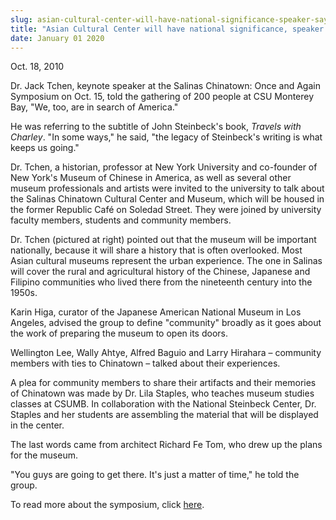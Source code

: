 ```yaml
---
slug: asian-cultural-center-will-have-national-significance-speaker-says
title: "Asian Cultural Center will have national significance, speaker says"
date: January 01 2020
---
```


 
<p>Oct. 18, 2010</p>
<p>
  Dr. Jack Tchen, keynote speaker at the Salinas Chinatown: Once and Again
  Symposium on Oct. 15, told the gathering of 200 people at CSU Monterey Bay,
  "We, too, are in search of America."
</p>
<p>
  He was referring to the subtitle of John Steinbeck's book,
  <em>Travels with Charley</em>. "In some ways," he said, "the legacy of
  Steinbeck's writing is what keeps us going."
</p>
<p>
  Dr. Tchen, a historian, professor at New York University and co-founder of New
  York's Museum of Chinese in America, as well as several other museum
  professionals and artists were invited to the university to talk about the
  Salinas Chinatown Cultural Center and Museum, which will be housed in the
  former Republic Café on Soledad Street. They were joined by university faculty
  members, students and community members.
</p>
<p>
  Dr. Tchen (pictured at right) pointed out that the museum will be important
  nationally, because it will share a history that is often overlooked. Most
  Asian cultural museums represent the urban experience. The one in Salinas will
  cover the rural and agricultural history of the Chinese, Japanese and Filipino
  communities who lived there from the nineteenth century into the 1950s.
</p>
<p>
  Karin Higa, curator of the Japanese American National Museum in Los Angeles,
  advised the group to define "community" broadly as it goes about the work of
  preparing the museum to open its doors.
</p>
<p>
  Wellington Lee, Wally Ahtye, Alfred Baguio and Larry Hirahara – community
  members with ties to Chinatown ­– talked about their experiences.
</p>
<p>
  A plea for community members to share their artifacts and their memories of
  Chinatown was made by Dr. Lila Staples, who teaches museum studies classes at
  CSUMB. In collaboration with the National Steinbeck Center, Dr. Staples and
  her students are assembling the material that will be displayed in the center.
</p>
<p>
  The last words came from architect Richard Fe Tom, who drew up the plans for
  the museum.
</p>
<p>
  "You guys are going to get there. It's just a matter of time," he told the
  group.
</p>
<p>
  To read more about the symposium, click
  <a href="https://csumb.edu/site/x25524.xml">here</a>.
</p>
 
